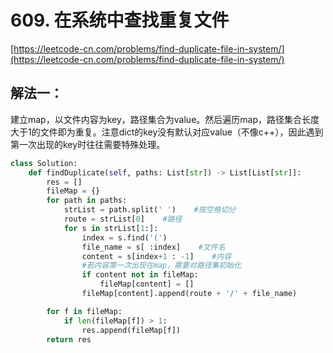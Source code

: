 # 609. 在系统中查找重复文件

[https://leetcode-cn.com/problems/find-duplicate-file-in-system/](https://leetcode-cn.com/problems/find-duplicate-file-in-system/)

## 解法一：

建立map，以文件内容为key，路径集合为value。然后遍历map，路径集合长度大于1的文件即为重复。注意dict的key没有默认对应value（不像c++），因此遇到第一次出现的key时往往需要特殊处理。

```python
class Solution:
    def findDuplicate(self, paths: List[str]) -> List[List[str]]:
        res = []
        fileMap = {}
        for path in paths:
            strList = path.split(' ')    #按空格切分
            route = strList[0]    #路径
            for s in strList[1:]:    
                index = s.find('(')
                file_name = s[ :index]    #文件名
                content = s[index+1 : -1]    #内容
                #若内容第一次出现在map，需要对路径集初始化
                if content not in fileMap:
                    fileMap[content] = []
                fileMap[content].append(route + '/' + file_name)

        for f in fileMap:
            if len(fileMap[f]) > 1:
                res.append(fileMap[f])
        return res
                
```

